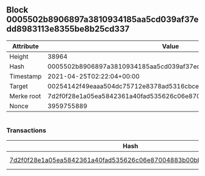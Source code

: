 ## Block 0005502b8906897a3810934185aa5cd039af37edd8983113e8355be8b25cd337

Attribute | Value
--- | ---
Height | 38964
Hash | 0005502b8906897a3810934185aa5cd039af37edd8983113e8355be8b25cd337
Timestamp | 2021-04-25T02:22:04+00:00
Target | 00254142f49eaaa504dc75712e8378ad5316cbcead634704b3734b6271167cc4
Merke root | 7d2f0f28e1a05ea5842361a40fad535626c06e87004883b00bb1c156c37519b7
Nonce | 3959755889

```

```

### Transactions

Hash | Amount
--- | ---
[7d2f0f28e1a05ea5842361a40fad535626c06e87004883b00bb1c156c37519b7](7d2f0f28e1a05ea5842361a40fad535626c06e87004883b00bb1c156c37519b7.md) | 10.00000000 SKEPTI 
